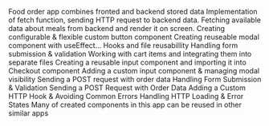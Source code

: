 Food order app combines fronted and backend stored data
Implementation of fetch function, sending HTTP request to backend data.
Fetching available data about meals from backend and render it on screen.
Creating configurable & flexible custom button component
Creating reuseable modal component with useEffect...
Hooks and file reusabillity
Handling form submission & validation
Working with cart items and integrating them into separate files
Creating a reusable input component and importing it into Checkout component 
Adding a custom input component & managing modal visibility
Sending a POST request with order data
Handling Form Submission & Validation
Sending a POST Request with Order Data
Adding a Custom HTTP Hook & Avoiding Common Errors
Handling HTTP Loading & Error States
Many of created components in this app can be reused in other similar apps
